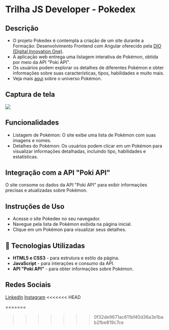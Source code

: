 # Trilha JS Developer - Pokedex

## Descrição

* O projeto Pokedex é contempla a criação de um site durante a Formação: Desenvolvimento Frontend com Angular oferecido pela [DIO (Digital Innovation One)](https://web.dio.me/track/7a55c727-bb2a-42a7-831b-6c38b4e83868).
* A aplicação web entrega uma listagem interativa de Pokémon, obtida por meio da API "Poki API".
* Os usuários podem explorar os detalhes de diferentes Pokémon e obter informações sobre suas características, tipos, habilidades e muito mais.
* Veja mais [aqui](https://pt.wikipedia.org/wiki/Pok%C3%A9mon) sobre o universo Pokémon.

## Captura de tela
<img src="/assets/img/teste.jpg">

## Funcionalidades

* Listagem de Pokémon: O site exibe uma lista de Pokémon com suas imagens e nomes.
* Detalhes do Pokémon: Os usuários podem clicar em um Pokémon para visualizar informações detalhadas, incluindo tipo, habilidades e estatísticas.

## Integração com a API "Poki API"

O site consome os dados da API "Poki API" para exibir informações precisas e atualizadas sobre Pokémon.

## Instruções de Uso

* Acesse o site Pokedex no seu navegador.
* Navegue pela lista de Pokémon exibida na página inicial.
* Clique em um Pokémon para visualizar seus detalhes.

## 🚀 Tecnologias Utilizadas

* **HTML5 e CSS3** - para estrutura e estilo da página.
* **JavaScript** -  para interações e consumo da API.
* **API "Poki API"** - para obter informações sobre Pokémon.

## Redes Sociais
[LinkedIn](//https://www.linkedin.com/in/francisco-de-oliveira-75353069/)
[Instagram](//https://www.instagram.com/francisco.r.oliveira/)
<<<<<<< HEAD

=======
>>>>>>> 0f32de9671ac611bf40d36a3e1bab2fbe819c7ce
